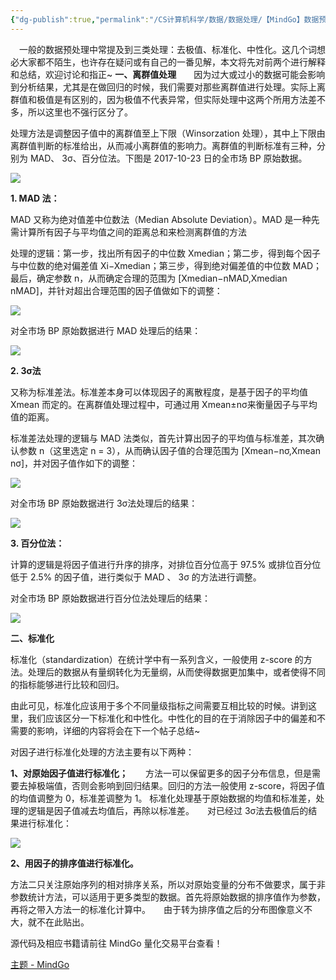 ```yaml
---
{"dg-publish":true,"permalink":"/CS计算机科学/数据/数据处理/【MindGo】数据预处理（上）之离群值处理、标准化/","noteIcon":"","created":"2024-06-22T22:30:30.006+08:00","updated":"2024-04-27T01:22:17.000+08:00"}
---
```



　一般的数据预处理中常提及到三类处理：去极值、标准化、中性化。这几个词想必大家都不陌生，也许存在疑问或有自己的一番见解，本文将先对前两个进行解释和总结，欢迎讨论和指正~ **一、离群值处理**　　因为过大或过小的数据可能会影响到分析结果，尤其是在做回归的时候，我们需要对那些离群值进行处理。实际上离群值和极值是有区别的，因为极值不代表异常，但实际处理中这两个所用方法差不多，所以这里也不强行区分了。　　

处理方法是调整因子值中的离群值至上下限（Winsorzation 处理），其中上下限由离群值判断的标准给出，从而减小离群值的影响力。离群值的判断标准有三种，分别为 MAD、 3σ、百分位法。下图是 2017-10-23 日的全市场 BP 原始数据。

![](/img/user/Z-attach/v2-fe47ca38c7a1421cfa98458a5580d9ce_r.jpg.png)

**1. MAD 法：**

MAD 又称为绝对值差中位数法（Median Absolute Deviation）。MAD 是一种先需计算所有因子与平均值之间的距离总和来检测离群值的方法　　

处理的逻辑：第一步，找出所有因子的中位数 Xmedian；第二步，得到每个因子与中位数的绝对偏差值 Xi−Xmedian；第三步，得到绝对偏差值的中位数 MAD；最后，确定参数 n，从而确定合理的范围为 [Xmedian−nMAD,Xmedian nMAD]，并针对超出合理范围的因子值做如下的调整：

![](/img/user/Z-attach/v2-73556e9f157495ca6c5da90dc48bfc03_r.jpg.png)

对全市场 BP 原始数据进行 MAD 处理后的结果：

![](/img/user/Z-attach/v2-0341898dcdfef75f1d1e15375f618073_r.jpg.png)

**2. 3σ法**

又称为标准差法。标准差本身可以体现因子的离散程度，是基于因子的平均值 Xmean 而定的。在离群值处理过程中，可通过用 Xmean±nσ来衡量因子与平均值的距离。　　

标准差法处理的逻辑与 MAD 法类似，首先计算出因子的平均值与标准差，其次确认参数 n（这里选定 n = 3），从而确认因子值的合理范围为 [Xmean−nσ,Xmean nσ]，并对因子值作如下的调整：

![](/img/user/Z-attach/v2-e8f5eb35b525071252ba117af4f6acd3_r.jpg.png)

对全市场 BP 原始数据进行 3σ法处理后的结果：

![](/img/user/Z-attach/v2-e0bba000b071ae1bea336210b56f3065_r.jpg.png)

**3. 百分位法：**

计算的逻辑是将因子值进行升序的排序，对排位百分位高于 97.5% 或排位百分位低于 2.5% 的因子值，进行类似于 MAD 、 3σ 的方法进行调整。　　

对全市场 BP 原始数据进行百分位法处理后的结果：

![](/img/user/Z-attach/v2-a18e7f476fb3caef03f34d84abf3214d_r.jpg.png)

**二、标准化**

标准化（standardization）在统计学中有一系列含义，一般使用 z-score 的方法。处理后的数据从有量纲转化为无量纲，从而使得数据更加集中，或者使得不同的指标能够进行比较和回归。　　

由此可见，标准化应该用于多个不同量级指标之间需要互相比较的时候。讲到这里，我们应该区分一下标准化和中性化。中性化的目的在于消除因子中的偏差和不需要的影响，详细的内容将会在下一个帖子总结~　　

对因子进行标准化处理的方法主要有以下两种：

**1、对原始因子值进行标准化；**　　方法一可以保留更多的因子分布信息，但是需要去掉极端值，否则会影响到回归结果。回归的方法一般使用 z-score，将因子值的均值调整为 0，标准差调整为 1。 标准化处理基于原始数据的均值和标准差，处理的逻辑是因子值减去均值后，再除以标准差。　　对已经过 3σ法去极值后的结果进行标准化：

![](/img/user/Z-attach/v2-19e71bc461532608e3959179c558dca5_r.jpg.png)

**2、用因子的排序值进行标准化。**

方法二只关注原始序列的相对排序关系，所以对原始变量的分布不做要求，属于非参数统计方法，可以适用于更多类型的数据。首先将原始数据的排序值作为参数，再将之带入方法一的标准化计算中。　　由于转为排序值之后的分布图像意义不大，就不在此贴出。

源代码及相应书籍请前往 MindGo 量化交易平台查看！

[主题 - MindGo](https://link.zhihu.com/?target=http%3A//quant.10jqka.com.cn/platform/html/article.html%23id/92877941)
